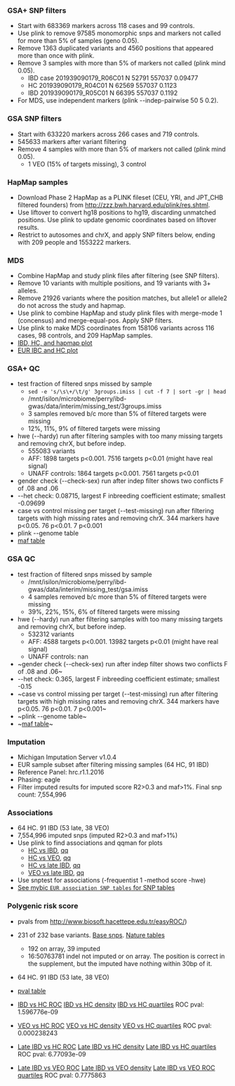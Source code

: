 ### GSA+ SNP filters
* Start with 683369 markers across 118 cases and 99 controls. 
* Use plink to remove 97585 monomorphic snps and markers not called for more than 5% of samples (geno 0.05). 
* Remove 1363 duplicated variants and 4560 positions that appeared more than once with plink.
* Remove 3 samples with more than 5% of markers not called (plink mind 0.05).
    *   IBD case 201939090179_R06C01          N    52791   557037  0.09477
    *   HC 201939090179_R04C01          N    62569   557037   0.1123
    *   IBD 201939090179_R05C01          N    66395   557037   0.1192
* For MDS, use independent markers (plink --indep-pairwise 50 5 0.2).

### GSA SNP filters
* Start with 633220 markers across 266 cases and 719 controls.
* 545633 markers after variant filtering
* Remove 4 samples with more than 5% of markers not called (plink mind 0.05).
    * 1 VEO (15% of targets missing), 3 control

### HapMap samples
* Download Phase 2 HapMap as a PLINK fileset (CEU, YRI, and JPT_CHB filtered founders) from http://zzz.bwh.harvard.edu/plink/res.shtml.
* Use liftover to convert hg18 positions to hg19, discarding unmatched positions. Use plink to update genomic coordinates based on liftover results.
* Restrict to autosomes and chrX, and apply SNP filters below, ending with 209 people and 1553222 markers.

### MDS
* Combine HapMap and study plink files after filtering (see SNP filters). 
* Remove 10 variants with multiple positions, and 19 variants with 3+ alleles.
* Remove 21926 variants where the position matches, but allele1 or allele2 do not across the study and hapmap.
* Use plink to combine HapMap and study plink files with merge-mode 1 (concensus) and merge-equal-pos. Apply SNP filters.
* Use plink to make MDS coordinates from 158106 variants across 116 cases, 98 controls, and 209 HapMap samples.
* [IBD, HC, and hapmap plot](plots/hapmap_mds.png)
* [EUR IBC and HC plot](plots/eur_mds.png)

### GSA+ QC
* test fraction of filtered snps missed by sample
    * `sed -e 's/\s\+/\t/g' 3groups.imiss | cut -f 7 | sort -gr | head`
    * /mnt/isilon/microbiome/perry/ibd-gwas/data/interim/missing_test/3groups.imiss
    * 3 samples removed b/c more than 5% of filtered targets were missing
    * 12%, 11%, 9% of filtered targets were missing
* hwe (--hardy) run after filtering samples with too many missing targets and removing chrX, but before indep. 
    * 555083 variants
    * AFF: 1898 targets p<0.001. 7516 targets p<0.01 (might have real signal)
    * UNAFF controls: 1864 targets p<0.001. 7561 targets p<0.01
* gender check (--check-sex) run after indep filter shows two conflicts F of .08 and .06
* --het check: 0.08715, largest F inbreeding coefficient estimate; smallest -0.09699
* case vs control missing per target (--test-missing) run after filtering targets with high missing rates and removing chrX. 344 markers have p<0.05. 76 p<0.01. 7 p<0.001
* plink --genome table
* [maf table](tables/maf.md)

### GSA QC
* test fraction of filtered snps missed by sample
    * /mnt/isilon/microbiome/perry/ibd-gwas/data/interim/missing_test/gsa.imiss
    * 4 samples removed b/c more than 5% of filtered targets were missing
    * 39%, 22%, 15%, 6% of filtered targets were missing
* hwe (--hardy) run after filtering samples with too many missing targets and removing chrX, but before indep.
    * 532312 variants
    * AFF: 4588 targets p<0.001. 13982 targets p<0.01 (might have real signal)
    * UNAFF controls: nan
* ~gender check (--check-sex) run after indep filter shows two conflicts F of .08 and .06~
* --het check: 0.365, largest F inbreeding coefficient estimate; smallest -0.15
* ~case vs control missing per target (--test-missing) run after filtering targets with high missing rates and removing chrX. 344 markers have p<0.05. 76 p<0.01. 7 p<0.001~
* ~plink --genome table~
* ~[maf table](tables/maf.md)~
    
### Imputation
* Michigan Imputation Server v1.0.4
* EUR sample subset after filtering missing samples (64 HC, 91 IBD)
* Reference Panel: hrc.r1.1.2016
* Phasing: eagle
* Filter imputed results for imputed score R2>0.3 and maf>1%. Final snp count: 7,554,996

### Associations
* 64 HC. 91 IBD (53 late, 38 VEO)
* 7,554,996 imputed snps (imputed R2>0.3 and maf>1%)
* Use plink to find associations and qqman for plots
    * [HC vs IBD](plots/manhattan.all.png), [qq](plots/qq.all.png)
    * [HC vs VEO](plots/manhattan.early.png), [qq](plots/qq.early.png)
    * [HC vs late IBD](plots/manhattan.late.png), [qq](plots/qq.late.png)
    * [VEO vs late IBD](plots/manhattan.ibd_all.png), [qq](plots/qq.ibd_all.png)
* Use snptest for associations (-frequentist 1 -method score -hwe)    
* [See mybic `EUR association SNP tables` for SNP tables](http://mybic.chop.edu/labs/devoto_lab/ibd-gwas/)

### Polygenic risk score
* pvals from http://www.biosoft.hacettepe.edu.tr/easyROC/)
* 231 of 232 base variants. [Base snps](https://www.ncbi.nlm.nih.gov/pmc/articles/PMC4881818/). [Nature tables](https://www.nature.com/articles/ng.3359#supplementary-information)
    * 192 on array, 39 imputed
    * 16:50763781 indel not imputed or on array. The position is correct in the supplement, but the imputed have nothing within 30bp of it.

* 64 HC. 91 IBD (53 late, 38 VEO)
* [pval table](tables/prs.md)
* [IBD vs HC ROC](plots/all.eur.prs.roc.png) [IBD vs HC density](plots/all.eur.prs.density.png) [IBD vs HC quartiles](plots/all.eur.prs.quartiles.png) ROC pval: 1.596776e-09
* [VEO vs HC ROC](plots/early.eur.prs.roc.png) [VEO vs HC density](plots/early.eur.prs.density.png) [VEO vs HC quartiles](plots/early.eur.prs.quartiles.png) ROC pval: 0.000238243
* [Late IBD vs HC ROC](plots/late.eur.prs.roc.png) [Late IBD vs HC density](plots/late.eur.prs.density.png) [Late IBD vs HC quartiles](plots/late.eur.prs.quartiles.png) ROC pval: 6.77093e-09
* [Late IBD vs VEO ROC](plots/ibd_all.eur.prs.roc.png) [Late IBD vs VEO density](plots/ibd_all.eur.prs.density.png) [Late IBD vs VEO ROC quartiles](plots/ibd_all.eur.prs.quartiles.png) ROC pval: 	0.7775863
